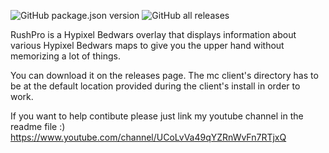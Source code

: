 ![GitHub package.json version](https://img.shields.io/github/downloads/Luk3210/Rush-Pro/) ![GitHub all releases](https://img.shields.io/github/downloads/Chit132/abyss-overlay/total)

RushPro is a Hypixel Bedwars overlay that displays information about various Hypixel Bedwars maps to give you the upper hand without memorizing a lot of things.

You can download it on the releases page. The mc client's directory has to be at the default location provided during the client's install in order to work.

If you want to help contibute please just link my youtube channel in the readme file :) https://www.youtube.com/channel/UCoLvVa49qYZRnWvFn7RTjxQ

